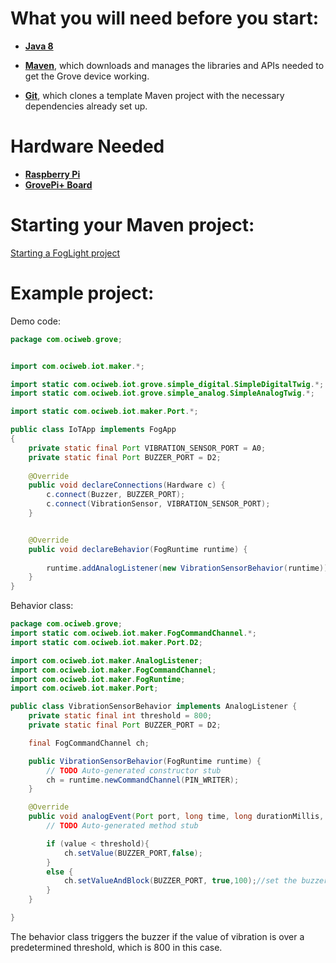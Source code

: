 # What you will need before you start:
- [**Java 8**](https://docs.oracle.com/javase/8/docs/technotes/guides/install/install_overview.html) 

- [**Maven**](https://maven.apache.org/install.html), which downloads and manages the libraries and APIs needed to get the Grove device working.

- [**Git**](https://git-scm.com/), which clones a template Maven project with the necessary dependencies already set up.
# Hardware Needed
- [**Raspberry Pi**](https://www.raspberrypi.org/)
- [**GrovePi+ Board**](https://www.dexterindustries.com/shop/grovepi-board/)

# Starting your Maven project: 
[Starting a FogLight project](https://github.com/oci-pronghorn/FogLighter/blob/master/README.md)

# Example project:
Demo code:

```java
package com.ociweb.grove;


import com.ociweb.iot.maker.*;

import static com.ociweb.iot.grove.simple_digital.SimpleDigitalTwig.*;
import static com.ociweb.iot.grove.simple_analog.SimpleAnalogTwig.*;

import static com.ociweb.iot.maker.Port.*;

public class IoTApp implements FogApp
{
	private static final Port VIBRATION_SENSOR_PORT = A0;
	private static final Port BUZZER_PORT = D2;
	
	@Override
	public void declareConnections(Hardware c) {
		c.connect(Buzzer, BUZZER_PORT);
		c.connect(VibrationSensor, VIBRATION_SENSOR_PORT);
	}


	@Override
	public void declareBehavior(FogRuntime runtime) {
				
		runtime.addAnalogListener(new VibrationSensorBehavior(runtime)).includePorts(VIBRATION_SENSOR_PORT);
	}
}
```

Behavior class:

```java
package com.ociweb.grove;
import static com.ociweb.iot.maker.FogCommandChannel.*;
import static com.ociweb.iot.maker.Port.D2;

import com.ociweb.iot.maker.AnalogListener;
import com.ociweb.iot.maker.FogCommandChannel;
import com.ociweb.iot.maker.FogRuntime;
import com.ociweb.iot.maker.Port;

public class VibrationSensorBehavior implements AnalogListener {
	private static final int threshold = 800;
	private static final Port BUZZER_PORT = D2;

	final FogCommandChannel ch;

	public VibrationSensorBehavior(FogRuntime runtime) {
		// TODO Auto-generated constructor stub
		ch = runtime.newCommandChannel(PIN_WRITER);
	}

	@Override
	public void analogEvent(Port port, long time, long durationMillis, int average, int value) {
		// TODO Auto-generated method stub

		if (value < threshold){
			ch.setValue(BUZZER_PORT,false);
		}
		else {
			ch.setValueAndBlock(BUZZER_PORT, true,100);//set the buzzer_port high for at least 100ms
		}
	}

}
```


The behavior class triggers the buzzer if the value of vibration is over a predetermined threshold, which is 800 in this case. 
